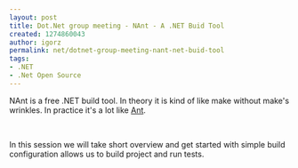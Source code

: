 ```yaml
---
layout: post
title: Dot.Net group meeting - NAnt - A .NET Buid Tool
created: 1274860043
author: igorz
permalink: net/dotnet-group-meeting-nant-net-buid-tool
tags:
- .NET
- .Net Open Source
---
```

<p>NAnt is a free .NET build tool. In theory it is  kind of like make without                          make's wrinkles. In practice it's a lot like <a href="http://ant.apache.org/">Ant</a>.</p>
<p>&nbsp;</p>
<p>In this session we will take short overview and get started with simple build configuration allows us to build project and run tests.</p>
